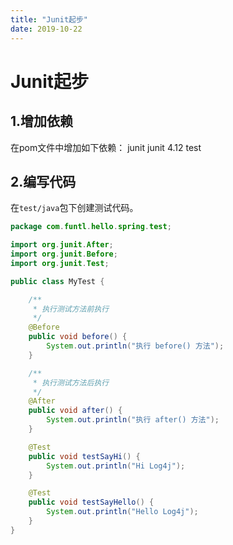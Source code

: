 ```yaml
---
title: "Junit起步"
date: 2019-10-22
---
```

# Junit起步
## 1.增加依赖
在pom文件中增加如下依赖：
    <dependency>
            <groupId>junit</groupId>
            <artifactId>junit</artifactId>
            <version>4.12</version>
            <scope>test</scope>
    </dependency>

## 2.编写代码
在`test/java`包下创建测试代码。
```java
package com.funtl.hello.spring.test;

import org.junit.After;
import org.junit.Before;
import org.junit.Test;

public class MyTest {

    /**
     * 执行测试方法前执行
     */
    @Before
    public void before() {
        System.out.println("执行 before() 方法");
    }

    /**
     * 执行测试方法后执行
     */
    @After
    public void after() {
        System.out.println("执行 after() 方法");
    }

    @Test
    public void testSayHi() {
        System.out.println("Hi Log4j");
    }

    @Test
    public void testSayHello() {
        System.out.println("Hello Log4j");
    }
}
```
